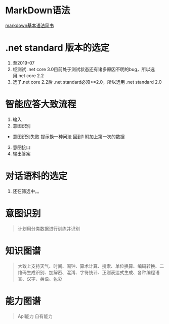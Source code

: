﻿# MarkDown语法
[markdown基本语法简书](https://www.jianshu.com/p/36d67d7d6985)

# .net standard 版本的选定
1. 至2019-07
2. 经测试 .net core 3.0目前处于测试状态还有诸多原因不明的bug，所以选用.net core 2.2
3. 选了.net core 2.2后 .net standard必须<=2.0，所以选用 .net standard 2.0

# 智能应答大致流程
1. 输入
2. 意图识别
* 意图识别失败 提示换一种问法 回到1 附加上第一次的数据
3. 意图接口
4. 输出答案

# 对话语料的选定
1. 还在筛选中。。

# 意图识别
> 计划用分类数据进行训练并识别

# 知识图谱
> 大致上支持天气、时间、闹钟、算术计算、搜索、单位换算、编码转换、二维码生成识别、加解密、混淆、字符统计、正则表达式生成、各种编程语言、汉字、英语、色彩

# 能力图谱
> Api能力 自有能力